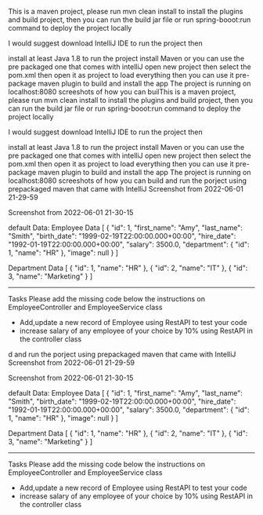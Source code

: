 This is a maven project, please run mvn clean install to install the plugins and build project, then you can run the build jar file or run spring-booot:run command to deploy the project locally

I would suggest download IntelliJ IDE to run the project then

install at least Java 1.8 to run the project
install Maven or you can use the pre packaged one that comes with intelliJ
open new project then select the pom.xml then open it as project to load everything
then you can use it pre-package maven plugin to build and install the app
The project is running on localhost:8080
screeshots of how you can builThis is a maven project, please run mvn clean install to install the plugins and build project, then you can run the build jar file or run spring-booot:run command to deploy the project locally

I would suggest download IntelliJ IDE to run the project then

install at least Java 1.8 to run the project
install Maven or you can use the pre packaged one that comes with intelliJ
open new project then select the pom.xml then open it as project to load everything
then you can use it pre-package maven plugin to build and install the app
The project is running on localhost:8080
screeshots of how you can build and run the porject using prepackaged maven that came with IntelliJ Screenshot from 2022-06-01 21-29-59

Screenshot from 2022-06-01 21-30-15

default Data: Employee Data [ { "id": 1, "first_name": "Amy", "last_name": "Smith", "birth_date": "1999-02-19T22:00:00.000+00:00", "hire_date": "1992-01-19T22:00:00.000+00:00", "salary": 3500.0, "department": { "id": 1, "name": "HR" }, "image": null } ]

Department Data [ { "id": 1, "name": "HR" }, { "id": 2, "name": "IT" }, { "id": 3, "name": "Marketing" } ]

--------------------------------------------------------------------------------------------------------------
Tasks
Please add the missing code below the instructions on EmployeeController and EmployeeService class
- Add,update a new record of Employee using RestAPI to test your code
- increase salary of any employee of your choice by 10% using RestAPI in the controller class

d and run the porject using prepackaged maven that came with IntelliJ Screenshot from 2022-06-01 21-29-59

Screenshot from 2022-06-01 21-30-15

default Data: Employee Data [ { "id": 1, "first_name": "Amy", "last_name": "Smith", "birth_date": "1999-02-19T22:00:00.000+00:00", "hire_date": "1992-01-19T22:00:00.000+00:00", "salary": 3500.0, "department": { "id": 1, "name": "HR" }, "image": null } ]

Department Data [ { "id": 1, "name": "HR" }, { "id": 2, "name": "IT" }, { "id": 3, "name": "Marketing" } ]

--------------------------------------------------------------------------------------------------------------
Tasks
Please add the missing code below the instructions on EmployeeController and EmployeeService class
- Add,update a new record of Employee using RestAPI to test your code
- increase salary of any employee of your choice by 10% using RestAPI in the controller class
